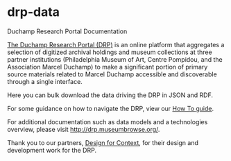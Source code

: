 # drp-data
Duchamp Research Portal Documentation

<a href="https://www.duchamparchives.org/">The Duchamp Research Portal (DRP)</a> is an online platform that aggregates a selection of digitized archival holdings and museum collections at three partner institutions (Philadelphia Museum of Art, Centre Pompidou, and the Association Marcel Duchamp) to make a significant portion of primary source materials related to Marcel Duchamp accessible and discoverable through a single interface.

Here you can bulk download the data driving the DRP in JSON and RDF.

For some guidance on how to navigate the DRP, view our <a href="https://github.com/philamuseumarchives/drp-data/blob/master/DRP_HowTo.pdf">How To guide</a>.

For additional documentation such as data models and a technologies overview, please visit <a href="http://drp.museumbrowse.org/">http://drp.museumbrowse.org/</a>.

Thank you to our partners, <a href="https://www.designforcontext.com/">Design for Context</a>, for their design and development work for the DRP.
